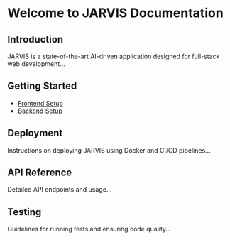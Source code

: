 # Welcome to JARVIS Documentation

## Introduction
JARVIS is a state-of-the-art AI-driven application designed for full-stack web development...

## Getting Started
- [Frontend Setup](frontend.md)
- [Backend Setup](backend.md)

## Deployment
Instructions on deploying JARVIS using Docker and CI/CD pipelines...

## API Reference
Detailed API endpoints and usage...

## Testing
Guidelines for running tests and ensuring code quality...